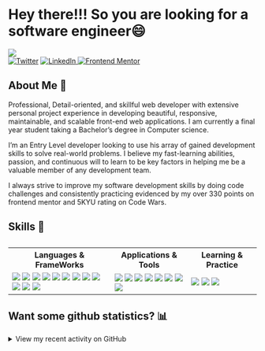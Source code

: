 <h1> Hey there!!! So you are looking for a software engineer😄</h1>
<img align="center" src="https://user-images.githubusercontent.com/81857018/195324898-58f2273b-037f-4bb7-b08f-eaa21223c659.png" >
<div align="left">
  <a href="https://twitter.com/amos_machora" target="_blank"><img src="https://img.shields.io/twitter/follow/amos_machora?logo=twitter&style=for-the-badge" alt="Twitter" /></a> 
  <a href="https://www.linkedin.com/in/amos-machora" target="_blank"><img src="https://img.shields.io/badge/LinkedIN-Amos Machora-informational?style=for-the-badge&logo=linkedin&logoColor=white" alt="LinkedIn"/>
  </a>  
  <a href="https://www.frontendmentor.io/profile/AmohPrince" target="_blank"><img src="https://img.shields.io/badge/Frontend Mentor-Amoh prince-informational?style=for-the-badge&logo=frontendmentor" alt="Frontend Mentor" /></a> 
</div>
<h2>About Me 🔋</h2>
<p>
Professional, Detail-oriented, and skillful web developer with extensive personal project experience in
developing beautiful, responsive, maintainable, and scalable front-end web applications. I am currently a
final year student taking a Bachelor’s degree in Computer science.
</p>
<p>
I’m an Entry Level developer looking to use his array of gained development skills to solve real-world
problems. I believe my fast-learning abilities, passion, and continuous will to learn to be key factors in
helping me be a valuable member of any development team.
</p>
<p>
I always strive to improve my software development skills by doing code challenges and consistently
practicing evidenced by my over 330 points on frontend mentor and 5KYU rating on Code Wars.
</p>
</p>
<h2>Skills 📐<h2>
<table>
  <tr>
    <th>Languages & FrameWorks</th>
    <th>Applications & Tools</th>
    <th>Learning & Practice</th>
  </tr>
<tr>
  <td>
  <img src="https://img.shields.io/badge/Java-ED8B00?style=for-the-badge&logo=java&logoColor=white">
  <img src="https://img.shields.io/badge/Spring-6DB33F?style=for-the-badge&logo=spring&logoColor=white">
  <img src="https://img.shields.io/badge/JavaScript-F7DF1E?style=for-the-badge&logo=javascript&logoColor=black">
  <img src="https://img.shields.io/badge/React-20232A?style=for-the-badge&logo=react&logoColor=61DAFB">
  <img src="https://img.shields.io/badge/React_Router-CA4245?style=for-the-badge&logo=react-router&logoColor=white">
  <img src="https://img.shields.io/badge/TypeScript-007ACC?style=for-the-badge&logo=typescript&logoColor=white">
  <img src="https://img.shields.io/badge/HTML5-E34F26?style=for-the-badge&logo=html5&logoColor=white">
  <img src="https://img.shields.io/badge/CSS-239120?&style=for-the-badge&logo=css3&logoColor=white">
  <img src="https://img.shields.io/badge/MySQL-00000F?style=for-the-badge&logo=mysql&logoColor=white" >
  <img src="https://img.shields.io/badge/Tailwind_CSS-38B2AC?style=for-the-badge&logo=tailwind-css&logoColor=white">
  <img src="https://img.shields.io/badge/-GraphQL-E10098?style=for-the-badge&logo=graphql&logoColor=white">
  <img src="https://img.shields.io/badge/Figma-F24E1E?style=for-the-badge&logo=figma&logoColor=white">
  </td>
  <td>
  <img src="https://img.shields.io/badge/Stack_Overflow-FE7A16?style=for-the-badge&logo=stack-overflow&logoColor=white">
  <img src="https://img.shields.io/badge/GitHub-100000?style=for-the-badge&logo=github&logoColor=white">
  <img src="https://img.shields.io/badge/vercel-%23000000.svg?style=for-the-badge&logo=vercel&logoColor=white">
  <img src="https://img.shields.io/badge/IntelliJ_IDEA-000000.svg?style=for-the-badge&logo=intellij-idea&logoColor=white">
  <img src="https://img.shields.io/badge/Visual_Studio_Code-0078D4?style=for-the-badge&logo=visual%20studio%20code&logoColor=white">
  <img src="https://img.shields.io/badge/Slack-4A154B?style=for-the-badge&logo=slack&logoColor=white">
  <img src="https://img.shields.io/badge/Windows-0078D6?style=for-the-badge&logo=windows&logoColor=white">
  <img src="https://img.shields.io/badge/Spotify-1ED760?&style=for-the-badge&logo=spotify&logoColor=white">
  </td>
  <td>
  <img src="https://img.shields.io/badge/Codewars-B1361E?style=for-the-badge&logo=codewars&logoColor=grey">
  <img src="https://img.shields.io/badge/Coursera-%230056D2.svg?style=for-the-badge&logo=Coursera&logoColor=white">
  <img src="https://img.shields.io/badge/YouTube-FF0000?style=for-the-badge&logo=youtube&logoColor=white">
  </td>
</tr>
</table>

## Want some github statistics? :bar_chart:
<details>
<summary>View my recent activity on GitHub</summary>
<div align="center">
<img src="https://github-readme-stats.vercel.app/api?username=amosmachora" height="200">
<img src="https://github-readme-streak-stats.herokuapp.com/?user=amosmachora&" height="200">
<img src="https://github-readme-stats.vercel.app/api/top-langs/?username=amosmachora" height="200">
</div>
</details>
